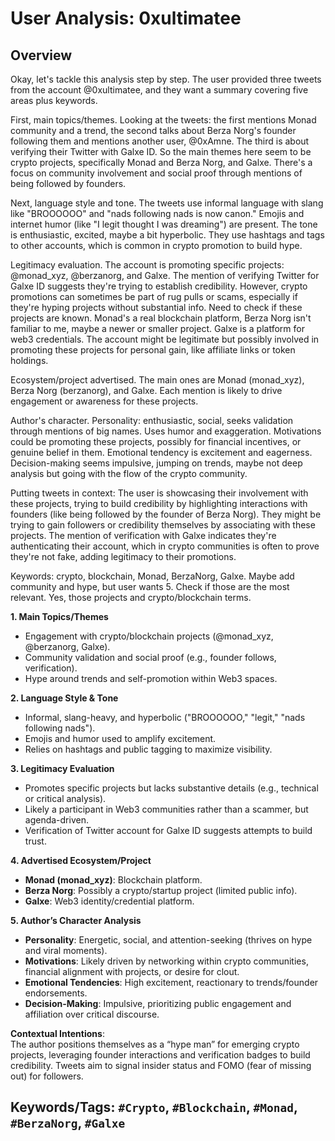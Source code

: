 # User Analysis: 0xultimatee

## Overview

<think>
Okay, let's tackle this analysis step by step. The user provided three tweets from the account @0xultimatee, and they want a summary covering five areas plus keywords. 

First, main topics/themes. Looking at the tweets: the first mentions Monad community and a trend, the second talks about Berza Norg's founder following them and mentions another user, @0xAmne. The third is about verifying their Twitter with Galxe ID. So the main themes here seem to be crypto projects, specifically Monad and Berza Norg, and Galxe. There's a focus on community involvement and social proof through mentions of being followed by founders.

Next, language style and tone. The tweets use informal language with slang like "BROOOOOO" and "nads following nads is now canon." Emojis and internet humor (like "I legit thought I was dreaming") are present. The tone is enthusiastic, excited, maybe a bit hyperbolic. They use hashtags and tags to other accounts, which is common in crypto promotion to build hype.

Legitimacy evaluation. The account is promoting specific projects: @monad_xyz, @berzanorg, and Galxe. The mention of verifying Twitter for Galxe ID suggests they're trying to establish credibility. However, crypto promotions can sometimes be part of rug pulls or scams, especially if they're hyping projects without substantial info. Need to check if these projects are known. Monad's a real blockchain platform, Berza Norg isn't familiar to me, maybe a newer or smaller project. Galxe is a platform for web3 credentials. The account might be legitimate but possibly involved in promoting these projects for personal gain, like affiliate links or token holdings.

Ecosystem/project advertised. The main ones are Monad (monad_xyz), Berza Norg (berzanorg), and Galxe. Each mention is likely to drive engagement or awareness for these projects.

Author's character. Personality: enthusiastic, social, seeks validation through mentions of big names. Uses humor and exaggeration. Motivations could be promoting these projects, possibly for financial incentives, or genuine belief in them. Emotional tendency is excitement and eagerness. Decision-making seems impulsive, jumping on trends, maybe not deep analysis but going with the flow of the crypto community.

Putting tweets in context: The user is showcasing their involvement with these projects, trying to build credibility by highlighting interactions with founders (like being followed by the founder of Berza Norg). They might be trying to gain followers or credibility themselves by associating with these projects. The mention of verification with Galxe indicates they're authenticating their account, which in crypto communities is often to prove they're not fake, adding legitimacy to their promotions.

Keywords: crypto, blockchain, Monad, BerzaNorg, Galxe. Maybe add community and hype, but user wants 5. Check if those are the most relevant. Yes, those projects and crypto/blockchain terms.
</think>

**1. Main Topics/Themes**  
- Engagement with crypto/blockchain projects (@monad_xyz, @berzanorg, Galxe).  
- Community validation and social proof (e.g., founder follows, verification).  
- Hype around trends and self-promotion within Web3 spaces.  

**2. Language Style & Tone**  
- Informal, slang-heavy, and hyperbolic ("BROOOOOO," "legit," "nads following nads").  
- Emojis and humor used to amplify excitement.  
- Relies on hashtags and public tagging to maximize visibility.  

**3. Legitimacy Evaluation**  
- Promotes specific projects but lacks substantive details (e.g., technical or critical analysis).  
- Likely a participant in Web3 communities rather than a scammer, but agenda-driven.  
- Verification of Twitter account for Galxe ID suggests attempts to build trust.  

**4. Advertised Ecosystem/Project**  
- **Monad (monad_xyz)**: Blockchain platform.  
- **Berza Norg**: Possibly a crypto/startup project (limited public info).  
- **Galxe**: Web3 identity/credential platform.  

**5. Author’s Character Analysis**  
- **Personality**: Energetic, social, and attention-seeking (thrives on hype and viral moments).  
- **Motivations**: Likely driven by networking within crypto communities, financial alignment with projects, or desire for clout.  
- **Emotional Tendencies**: High excitement, reactionary to trends/founder endorsements.  
- **Decision-Making**: Impulsive, prioritizing public engagement and affiliation over critical discourse.  

**Contextual Intentions**:  
The author positions themselves as a “hype man” for emerging crypto projects, leveraging founder interactions and verification badges to build credibility. Tweets aim to signal insider status and FOMO (fear of missing out) for followers.  

**Keywords/Tags**: `#Crypto`, `#Blockchain`, `#Monad`, `#BerzaNorg`, `#Galxe`
---
